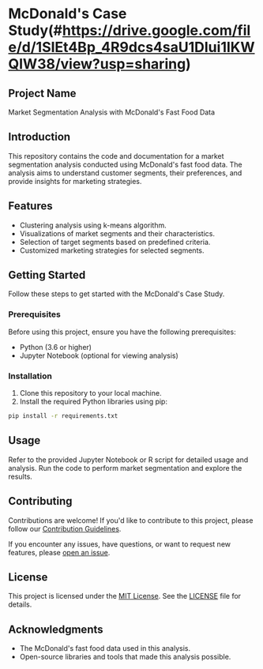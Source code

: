 # McDonald's Case Study(#https://drive.google.com/file/d/1SIEt4Bp_4R9dcs4saU1DIui1IKWQIW38/view?usp=sharing)

## Project Name

Market Segmentation Analysis with McDonald's Fast Food Data



## Introduction

This repository contains the code and documentation for a market segmentation analysis conducted using McDonald's fast food data. The analysis aims to understand customer segments, their preferences, and provide insights for marketing strategies.

## Features

- Clustering analysis using k-means algorithm.
- Visualizations of market segments and their characteristics.
- Selection of target segments based on predefined criteria.
- Customized marketing strategies for selected segments.

## Getting Started

Follow these steps to get started with the McDonald's Case Study.

### Prerequisites

Before using this project, ensure you have the following prerequisites:

- Python (3.6 or higher)
- Jupyter Notebook (optional for viewing analysis)

### Installation

1. Clone this repository to your local machine.
2. Install the required Python libraries using pip:

```bash
pip install -r requirements.txt
```

## Usage

Refer to the provided Jupyter Notebook or R script for detailed usage and analysis. Run the code to perform market segmentation and explore the results.

## Contributing

Contributions are welcome! If you'd like to contribute to this project, please follow our [Contribution Guidelines](CONTRIBUTING.md).

If you encounter any issues, have questions, or want to request new features, please [open an issue](https://github.com/yourusername/mcdonalds-case-study/issues).

## License

This project is licensed under the [MIT License](LICENSE.md). See the [LICENSE](LICENSE.md) file for details.

## Acknowledgments

- The McDonald's fast food data used in this analysis.
- Open-source libraries and tools that made this analysis possible.
```
